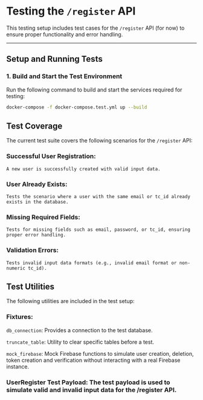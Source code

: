 # Testing the `/register` API

This testing setup includes test cases for the `/register` API (for now) to ensure proper functionality and error handling.

---

## **Setup and Running Tests**

### 1. Build and Start the Test Environment
Run the following command to build and start the services required for testing:

```bash
docker-compose -f docker-compose.test.yml up --build
```

## Test Coverage

The current test suite covers the following scenarios for the `/register` API:

### Successful User Registration:
    A new user is successfully created with valid input data.
### User Already Exists:
    Tests the scenario where a user with the same email or tc_id already exists in the database.
### Missing Required Fields:
    Tests for missing fields such as email, password, or tc_id, ensuring proper error handling.
### Validation Errors:
    Tests invalid input data formats (e.g., invalid email format or non-numeric tc_id).

## Test Utilities

The following utilities are included in the test setup:

### Fixtures:
`db_connection`: Provides a connection to the test database.

`truncate_table`: Utility to clear specific tables before a test.

`mock_firebase`: Mock Firebase functions to simulate user creation, deletion, token creation and verification without interacting with a real Firebase instance.


### UserRegister Test Payload: The test payload is used to simulate valid and invalid input data for the /register API.
